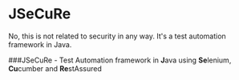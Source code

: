 # JSeCuRe
No, this is not related to security in any way. It's a test automation framework in Java.

###JSeCuRe - Test Automation framework in **J**ava using **Se**lenium, **Cu**cumber and **Re**stAssured
